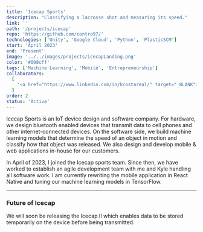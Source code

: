 ```yaml
---
title: 'Icecap Sports'
description: "Classifying a lacrosse shot and measuring its speed."
link: ''
path: '/projects/icecap'
repo: 'https://github.com/contro97/'
technologies: ['Unity', 'Google Cloud', 'Python', 'PlasticSCM']
start: 'April 2023'
end: 'Present'
image: '../../images/projects/icecapLanding.png'
color: '#008cff'
tags: ['Machine Learning', 'Mobile', 'Entrepreneurship']
collaborators:
  [
    '<a href="https://www.linkedin.com/in/kcostareal/" target="_BLANK">Kyle Costabile</a>'
  ]
order: 2
status: 'Active'
---
```

Icecap Sports is an IoT device design and software company. For hardware, we design bluetooth enabled devices that transmit data to cell phones and other internet-connected devices. On the software side, we build machine learning models that determine the speed of an object in motion and classify how that object was released. We also design and develop mobile & web applications in-house for our customers.


In April of 2023, I joined the Icecap sports team. Since then, we have worked to establish an agile development team with me and Kyle handling all software work. I am currently rewriting the mobile application in React Native and tuning our machine learning models in TensorFlow.

---

### Future of Icecap

We will soon be releasing the Icecap II which enables data to be stored temporarily on the device before being transmitted.